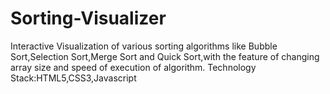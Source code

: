 # Sorting-Visualizer
Interactive Visualization of various sorting algorithms like Bubble Sort,Selection Sort,Merge Sort and Quick Sort,with the feature of changing array size and speed of execution of algorithm.
Technology Stack:HTML5,CSS3,Javascript
